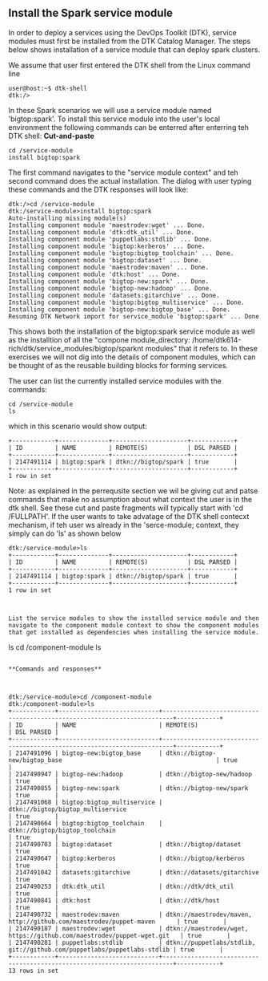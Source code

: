 ## Install the Spark service module
In order to deploy a services using the DevOps Toolkit (DTK), service modules must first be installed from the DTK Catalog Manager. The steps below shows installation of a service module that can deploy spark clusters.

We assume that user first entered the DTK shell from the Linux command line
```
user@host:~$ dtk-shell
dtk:/>
```
In these Spark scenarios we will use a service module named 'bigtop:spark'. To install this service module into the user's local environment the following commands can be enterred after enterring teh DTK shell:
**Cut-and-paste**


```
cd /service-module
install bigtop:spark

```
The first command navigates to the "service module context" and teh second command does the actual installation. The dialog with user typing these commands and the DTK responses will look like:
```
dtk:/>cd /service-module
dtk:/service-module>install bigtop:spark
Auto-installing missing module(s)
Installing component module 'maestrodev:wget' ... Done.
Installing component module 'dtk:dtk_util' ... Done.
Installing component module 'puppetlabs:stdlib' ... Done.
Installing component module 'bigtop:kerberos' ... Done.
Installing component module 'bigtop:bigtop_toolchain' ... Done.
Installing component module 'bigtop:dataset' ... Done.
Installing component module 'maestrodev:maven' ... Done.
Installing component module 'dtk:host' ... Done.
Installing component module 'bigtop-new:spark' ... Done.
Installing component module 'bigtop-new:hadoop' ... Done.
Installing component module 'datasets:gitarchive' ... Done.
Installing component module 'bigtop:bigtop_multiservice' ... Done.
Installing component module 'bigtop-new:bigtop_base' ... Done.
Resuming DTK Network import for service_module 'bigtop:spark' ... Done
```
This shows both the installation of the bigtop:spark service module as well as the installtion of all the "compone
module_directory: /home/dtk614-rich/dtk/service_modules/bigtop/sparknt modules" that it refers to. In these exercises we will not dig into the details of component modules, which can be thought of as the reusable building blocks for forming services.

The user can list the currently installed service modules with the commands:
```
cd /service-module
ls
```
which in this scenario would show output:
```
+------------+--------------+---------------------+------------+
| ID         | NAME         | REMOTE(S)           | DSL PARSED |
+------------+--------------+---------------------+------------+
| 2147491114 | bigtop:spark | dtkn://bigtop/spark | true       |
+------------+--------------+---------------------+------------+
1 row in set
```
Note: as explained in the perrequsite section we wil be giving cut and patse commands that make no assumption about what context the user is in the dtk shell. See these cut and paste fragments will typically start with 'cd /FULLPATH'. If the user wants to take advatage of the DTK shell contecxt mechanism, if teh user ws already in the 'serce-module; context, they simply can do 'ls' as shown below
```
dtk:/service-module>ls
+------------+--------------+---------------------+------------+
| ID         | NAME         | REMOTE(S)           | DSL PARSED |
+------------+--------------+---------------------+------------+
| 2147491114 | bigtop:spark | dtkn://bigtop/spark | true       |
+------------+--------------+---------------------+------------+
1 row in set
```
```


List the service modules to show the installed service module and then navigate to the component module context to show the component modules that get installed as dependencies when installing the service module.
```
ls
cd /component-module
ls

```

**Commands and responses**



dtk:/service-module>cd /component-module
dtk:/component-module>ls
+------------+----------------------------+-------------------------------------------------------------------------+------------+
| ID         | NAME                       | REMOTE(S)                                                               | DSL PARSED |
+------------+----------------------------+-------------------------------------------------------------------------+------------+
| 2147491096 | bigtop-new:bigtop_base     | dtkn://bigtop-new/bigtop_base                                           | true       |
| 2147490947 | bigtop-new:hadoop          | dtkn://bigtop-new/hadoop                                                | true       |
| 2147490855 | bigtop-new:spark           | dtkn://bigtop-new/spark                                                 | true       |
| 2147491068 | bigtop:bigtop_multiservice | dtkn://bigtop/bigtop_multiservice                                       | true       |
| 2147490664 | bigtop:bigtop_toolchain    | dtkn://bigtop/bigtop_toolchain                                          | true       |
| 2147490703 | bigtop:dataset             | dtkn://bigtop/dataset                                                   | true       |
| 2147490647 | bigtop:kerberos            | dtkn://bigtop/kerberos                                                  | true       |
| 2147491042 | datasets:gitarchive        | dtkn://datasets/gitarchive                                              | true       |
| 2147490253 | dtk:dtk_util               | dtkn://dtk/dtk_util                                                     | true       |
| 2147490841 | dtk:host                   | dtkn://dtk/host                                                         | true       |
| 2147490732 | maestrodev:maven           | dtkn://maestrodev/maven, http://github.com/maestrodev/puppet-maven      | true       |
| 2147490187 | maestrodev:wget            | dtkn://maestrodev/wget, https://github.com/maestrodev/puppet-wget.git   | true       |
| 2147490281 | puppetlabs:stdlib          | dtkn://puppetlabs/stdlib, git://github.com/puppetlabs/puppetlabs-stdlib | true       |
+------------+----------------------------+-------------------------------------------------------------------------+------------+
13 rows in set
```
